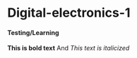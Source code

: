 # Digital-electronics-1

#### Testing/Learning

**This is bold text** And
*This text is italicized*


